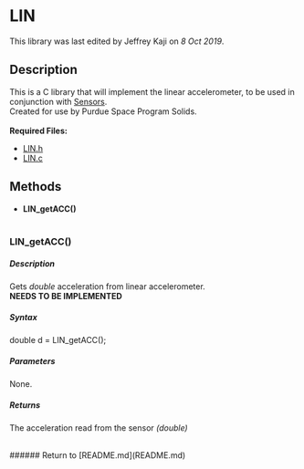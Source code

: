 # LIN
This library was last edited by Jeffrey Kaji on *8 Oct 2019*. <br/>

## Description
This is a C library that will implement the linear accelerometer, 
to be used in conjunction with [Sensors](Sensors.md). <br/>
Created for use by Purdue Space Program Solids. <br/><br/>
__Required Files:__
* [LIN.h](../src/LIN.h)
* [LIN.c](../src/LIN.c)

## Methods
* **LIN_getACC()** <br/><br/>

### LIN_getACC()
##### Description
Gets *double* acceleration from linear accelerometer. <br/>
**NEEDS TO BE IMPLEMENTED**
##### Syntax
double d = LIN_getACC();
##### Parameters
None.
##### Returns
The acceleration read from the sensor _(double)_

<br/>
###### Return to [README.md](README.md)
